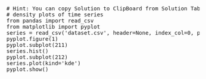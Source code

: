 <pre class="file" data-target="clipboard">
# Hint: You can copy Solution to ClipBoard from Solution Tab
# density plots of time series
from pandas import read_csv
from matplotlib import pyplot
series = read_csv('dataset.csv', header=None, index_col=0, parse_dates=True, squeeze=True)
pyplot.figure(1)
pyplot.subplot(211)
series.hist()
pyplot.subplot(212)
series.plot(kind='kde')
pyplot.show()
</pre>

